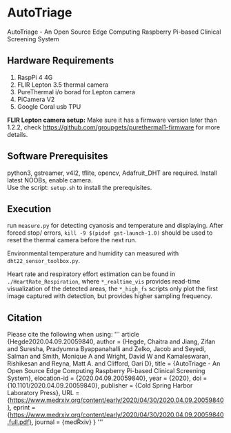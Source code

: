 # AutoTriage
AutoTriage - An Open Source Edge Computing Raspberry Pi-based Clinical Screening System

## Hardware Requirements
1. RaspPi 4 4G
2. FLIR Lepton 3.5 thermal camera 
3. PureThermal i/o borad for Lepton camera
4. PiCamera V2
5. Google Coral usb TPU

**FLIR Lepton camera setup:** Make sure it has a firmware version later than 1.2.2, check https://github.com/groupgets/purethermal1-firmware for more details. 

## Software Prerequisites
python3, gstreamer, v4l2, tflite, opencv, Adafruit_DHT are required. 
Install latest NOOBs, enable camera.  
Use the script: `setup.sh` to install the prerequisites.

## Execution 
run `measure.py` for detecting cyanosis and temperature and displaying. After forced stop/ errors, `kill -9 $(pidof gst-launch-1.0)` should be used to reset the thermal camera before the next run. 

Environmental temperature and humidity can measured with `dht22_sensor_toolbox.py`.

Heart rate and respiratory effort estimation can be found in `./HeartRate_Respiration`, where `*_realtime_vis` provides read-time visualization of the detected areas, the `*_high_fs` scripts only plot the first image captured with detection, but provides higher sampling frequency. 

## Citation
Please cite the following when using:
'''
article {Hegde2020.04.09.20059840,
	author = {Hegde, Chaitra and Jiang, Zifan and Suresha, Pradyumna Byappanahalli and Zelko, Jacob and Seyedi, Salman and Smith, Monique A and Wright, David W and Kamaleswaran, Rishikesan and Reyna, Matt A. and Clifford, Gari D},
	title = {AutoTriage - An Open Source Edge Computing Raspberry Pi-based Clinical Screening System},
	elocation-id = {2020.04.09.20059840},
	year = {2020},
	doi = {10.1101/2020.04.09.20059840},
	publisher = {Cold Spring Harbor Laboratory Press},
	URL = {https://www.medrxiv.org/content/early/2020/04/30/2020.04.09.20059840},
	eprint = {https://www.medrxiv.org/content/early/2020/04/30/2020.04.09.20059840.full.pdf},
	journal = {medRxiv}
}
'''
